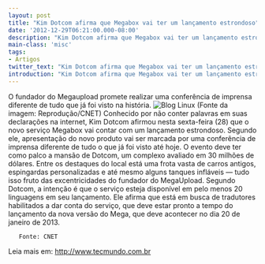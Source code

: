 ```yaml
---
layout: post
title: "Kim Dotcom afirma que Megabox vai ter um lançamento estrondoso"
date: '2012-12-29T06:21:00.000-08:00'
description: "Kim Dotcom afirma que Megabox vai ter um lançamento estrondoso"
main-class: 'misc'
tags:
- Artigos
twitter_text: "Kim Dotcom afirma que Megabox vai ter um lançamento estrondoso"
introduction: "Kim Dotcom afirma que Megabox vai ter um lançamento estrondoso"
---
```

O fundador do Megaupload promete realizar uma conferência de imprensa diferente de tudo que já foi visto na história.
![Blog Linux](http://www.tecmundo.com.br/imagens/2012/12/materias/16281507528163113.jpg "Blog Linux")
(Fonte da imagem: Reprodução/CNET)
Conhecido por não conter palavras em suas declarações na internet,  Kim Dotcom afirmou nesta sexta-feira (28) que o novo serviço Megabox vai  contar com um lançamento estrondoso. Segundo ele, apresentação do novo  produto vai ser marcada por uma conferência de imprensa diferente de  tudo o que já foi visto até hoje.
O evento deve ter como palco a mansão de Dotcom, um complexo avaliado  em 30 milhões de dólares. Entre os destaques do local está uma frota  vasta de carros antigos, espingardas personalizadas e até mesmo alguns  tanques infláveis — tudo isso fruto das excentricidades do fundador do  MegaUpload.
Segundo Dotcom, a intenção é que o serviço esteja disponível em pelo  menos 20 linguagens em seu lançamento. Ele afirma que está em busca de  tradutores habilitados a dar conta do serviço, que deve estar pronto a  tempo do lançamento da nova versão do Mega, que deve acontecer no dia 20  de janeiro de 2013.                 
      
       Fonte: CNET
Leia mais em:  http://www.tecmundo.com.br
